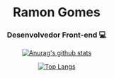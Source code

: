 <div align="center">

<h1>Ramon Gomes</h1>

### Desenvolvedor Front-end 💻
  
[![Anurag's github stats](https://github-readme-stats.vercel.app/api?username=Rahgomes&hide=prs,contribs&show_icons=true&theme=algolia)](https://github.com/Rahgomes/github-readme-stats)

[![Top Langs](https://github-readme-stats.vercel.app/api/top-langs/?username=Rahgomes&show_icons=true&theme=algolia&langs_count=6&layout=compact&card_width=100%)](https://github.com/Rahgomes/github-readme-stats)

</div>
